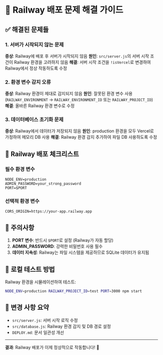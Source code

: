 # 🚂 Railway 배포 문제 해결 가이드

## ✅ 해결된 문제들

### 1. 서버가 시작되지 않는 문제
**증상**: Railway에 배포 후 서버가 시작되지 않음
**원인**: `src/server.js`의 서버 시작 조건이 Railway 환경을 고려하지 않음
**해결**: 서버 시작 조건을 `!isVercel`로 변경하여 Railway에서 정상 작동하도록 수정

### 2. 환경 변수 감지 오류
**증상**: Railway 환경이 제대로 감지되지 않음
**원인**: 잘못된 환경 변수 사용 (`RAILWAY_ENVIRONMENT` → `RAILWAY_ENVIRONMENT_ID` 또는 `RAILWAY_PROJECT_ID`)
**해결**: 올바른 Railway 환경 변수로 수정

### 3. 데이터베이스 초기화 문제
**증상**: Railway에서 데이터가 저장되지 않음
**원인**: production 환경을 모두 Vercel로 가정하여 메모리 DB 사용
**해결**: Railway 환경 감지 추가하여 파일 DB 사용하도록 수정

## 🔧 Railway 배포 체크리스트

### 필수 환경 변수
```
NODE_ENV=production
ADMIN_PASSWORD=your_strong_password
PORT=$PORT
```

### 선택적 환경 변수
```
CORS_ORIGIN=https://your-app.railway.app
```

## 🚨 주의사항

1. **PORT 변수**: 반드시 `$PORT`로 설정 (Railway가 자동 할당)
2. **ADMIN_PASSWORD**: 강력한 비밀번호 사용 필수
3. **데이터 지속성**: Railway는 파일 시스템을 제공하므로 SQLite 데이터가 유지됨

## 🧪 로컬 테스트 방법

Railway 환경을 시뮬레이션하여 테스트:
```bash
NODE_ENV=production RAILWAY_PROJECT_ID=test PORT=3000 npm start
```

## 📝 변경 사항 요약

- `src/server.js`: 서버 시작 로직 수정
- `src/database.js`: Railway 환경 감지 및 DB 경로 설정
- `DEPLOY.md`: 문서 일관성 개선

---
**결과**: Railway 배포가 이제 정상적으로 작동합니다! 🎉